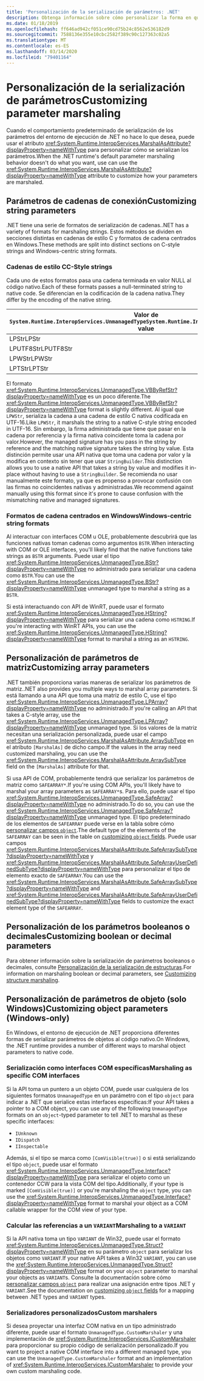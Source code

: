 ```yaml
---
title: 'Personalización de la serialización de parámetros: .NET'
description: Obtenga información sobre cómo personalizar la forma en que .NET serializa los parámetros de una representación nativa.
ms.date: 01/18/2019
ms.openlocfilehash: ff646ad942cf051ce90cd75b24c8562e536182d9
ms.sourcegitcommit: 7588136e355e10cbc2582f389c90c127363c02a5
ms.translationtype: MT
ms.contentlocale: es-ES
ms.lasthandoff: 03/14/2020
ms.locfileid: "79401164"
---
```

# <a name="customizing-parameter-marshaling"></a><span data-ttu-id="25415-103">Personalización de la serialización de parámetros</span><span class="sxs-lookup"><span data-stu-id="25415-103">Customizing parameter marshaling</span></span>

<span data-ttu-id="25415-104">Cuando el comportamiento predeterminado de serialización de los parámetros del entorno de ejecución de .NET no hace lo que desea, puede usar el atributo <xref:System.Runtime.InteropServices.MarshalAsAttribute?displayProperty=nameWithType> para personalizar cómo se serializan los parámetros.</span><span class="sxs-lookup"><span data-stu-id="25415-104">When the .NET runtime's default parameter marshaling behavior doesn't do what you want, use can use the <xref:System.Runtime.InteropServices.MarshalAsAttribute?displayProperty=nameWithType> attribute to customize how your parameters are marshaled.</span></span>

## <a name="customizing-string-parameters"></a><span data-ttu-id="25415-105">Parámetros de cadenas de conexión</span><span class="sxs-lookup"><span data-stu-id="25415-105">Customizing string parameters</span></span>

<span data-ttu-id="25415-106">.NET tiene una serie de formatos de serialización de cadenas.</span><span class="sxs-lookup"><span data-stu-id="25415-106">.NET has a variety of formats for marshaling strings.</span></span> <span data-ttu-id="25415-107">Estos métodos se dividen en secciones distintas en cadenas de estilo C y formatos de cadena centrados en Windows.</span><span class="sxs-lookup"><span data-stu-id="25415-107">These methods are split into distinct sections on C-style strings and Windows-centric string formats.</span></span>

### <a name="c-style-strings"></a><span data-ttu-id="25415-108">Cadenas de estilo C</span><span class="sxs-lookup"><span data-stu-id="25415-108">C-Style strings</span></span>

<span data-ttu-id="25415-109">Cada uno de estos formatos pasa una cadena terminada en valor NULL al código nativo.</span><span class="sxs-lookup"><span data-stu-id="25415-109">Each of these formats passes a null-terminated string to native code.</span></span> <span data-ttu-id="25415-110">Se diferencian en la codificación de la cadena nativa.</span><span class="sxs-lookup"><span data-stu-id="25415-110">They differ by the encoding of the native string.</span></span>

| <span data-ttu-id="25415-111">Valor de `System.Runtime.InteropServices.UnmanagedType`</span><span class="sxs-lookup"><span data-stu-id="25415-111">`System.Runtime.InteropServices.UnmanagedType` value</span></span> | <span data-ttu-id="25415-112">Encoding</span><span class="sxs-lookup"><span data-stu-id="25415-112">Encoding</span></span> |
|------------------------------------------------------|----------|
| <span data-ttu-id="25415-113">LPStr</span><span class="sxs-lookup"><span data-stu-id="25415-113">LPStr</span></span> | <span data-ttu-id="25415-114">ANSI</span><span class="sxs-lookup"><span data-stu-id="25415-114">ANSI</span></span> |
| <span data-ttu-id="25415-115">LPUTF8Str</span><span class="sxs-lookup"><span data-stu-id="25415-115">LPUTF8Str</span></span> | <span data-ttu-id="25415-116">UTF-8</span><span class="sxs-lookup"><span data-stu-id="25415-116">UTF-8</span></span> |
| <span data-ttu-id="25415-117">LPWStr</span><span class="sxs-lookup"><span data-stu-id="25415-117">LPWStr</span></span> | <span data-ttu-id="25415-118">UTF-16</span><span class="sxs-lookup"><span data-stu-id="25415-118">UTF-16</span></span> |
| <span data-ttu-id="25415-119">LPTStr</span><span class="sxs-lookup"><span data-stu-id="25415-119">LPTStr</span></span> | <span data-ttu-id="25415-120">UTF-16</span><span class="sxs-lookup"><span data-stu-id="25415-120">UTF-16</span></span> |

<span data-ttu-id="25415-121">El formato <xref:System.Runtime.InteropServices.UnmanagedType.VBByRefStr?displayProperty=nameWithType> es un poco diferente.</span><span class="sxs-lookup"><span data-stu-id="25415-121">The <xref:System.Runtime.InteropServices.UnmanagedType.VBByRefStr?displayProperty=nameWithType> format is slightly different.</span></span> <span data-ttu-id="25415-122">Al igual que `LPWStr`, serializa la cadena a una cadena de estilo C nativa codificada en UTF-16.</span><span class="sxs-lookup"><span data-stu-id="25415-122">Like `LPWStr`, it marshals the string to a native C-style string encoded in UTF-16.</span></span> <span data-ttu-id="25415-123">Sin embargo, la firma administrada que tiene que pasar en la cadena por referencia y la firma nativa coincidente toma la cadena por valor.</span><span class="sxs-lookup"><span data-stu-id="25415-123">However, the managed signature has you pass in the string by reference and the matching native signature takes the string by value.</span></span> <span data-ttu-id="25415-124">Esta distinción permite usar una API nativa que toma una cadena por valor y la modifica en contexto sin tener que usar `StringBuilder`.</span><span class="sxs-lookup"><span data-stu-id="25415-124">This distinction allows you to use a native API that takes a string by value and modifies it in-place without having to use a `StringBuilder`.</span></span> <span data-ttu-id="25415-125">Se recomienda no usar manualmente este formato, ya que es propenso a provocar confusión con las firmas no coincidentes nativas y administradas.</span><span class="sxs-lookup"><span data-stu-id="25415-125">We recommend against manually using this format since it's prone to cause confusion with the mismatching native and managed signatures.</span></span>

### <a name="windows-centric-string-formats"></a><span data-ttu-id="25415-126">Formatos de cadena centrados en Windows</span><span class="sxs-lookup"><span data-stu-id="25415-126">Windows-centric string formats</span></span>

<span data-ttu-id="25415-127">Al interactuar con interfaces COM u OLE, probablemente descubrirá que las funciones nativas toman cadenas como argumentos `BSTR`.</span><span class="sxs-lookup"><span data-stu-id="25415-127">When interacting with COM or OLE interfaces, you'll likely find that the native functions take strings as `BSTR` arguments.</span></span> <span data-ttu-id="25415-128">Puede usar el tipo <xref:System.Runtime.InteropServices.UnmanagedType.BStr?displayProperty=nameWithType> no administrado para serializar una cadena como `BSTR`.</span><span class="sxs-lookup"><span data-stu-id="25415-128">You can use the <xref:System.Runtime.InteropServices.UnmanagedType.BStr?displayProperty=nameWithType> unmanaged type to marshal a string as a `BSTR`.</span></span>

<span data-ttu-id="25415-129">Si está interactuando con API de WinRT, puede usar el formato <xref:System.Runtime.InteropServices.UnmanagedType.HString?displayProperty=nameWithType> para serializar una cadena como `HSTRING`.</span><span class="sxs-lookup"><span data-stu-id="25415-129">If you're interacting with WinRT APIs, you can use the <xref:System.Runtime.InteropServices.UnmanagedType.HString?displayProperty=nameWithType> format to marshal a string as an `HSTRING`.</span></span>

## <a name="customizing-array-parameters"></a><span data-ttu-id="25415-130">Personalización de parámetros de matriz</span><span class="sxs-lookup"><span data-stu-id="25415-130">Customizing array parameters</span></span>

<span data-ttu-id="25415-131">.NET también proporciona varias maneras de serializar los parámetros de matriz.</span><span class="sxs-lookup"><span data-stu-id="25415-131">.NET also provides you multiple ways to marshal array parameters.</span></span> <span data-ttu-id="25415-132">Si está llamando a una API que toma una matriz de estilo C, use el tipo <xref:System.Runtime.InteropServices.UnmanagedType.LPArray?displayProperty=nameWithType> no administrado.</span><span class="sxs-lookup"><span data-stu-id="25415-132">If you're calling an API that takes a C-style array, use the <xref:System.Runtime.InteropServices.UnmanagedType.LPArray?displayProperty=nameWithType> unmanaged type.</span></span> <span data-ttu-id="25415-133">Si los valores de la matriz necesitan una serialización personalizada, puede usar el campo <xref:System.Runtime.InteropServices.MarshalAsAttribute.ArraySubType> en el atributo `[MarshalAs]` de dicho campo.</span><span class="sxs-lookup"><span data-stu-id="25415-133">If the values in the array need customized marshaling, you can use the <xref:System.Runtime.InteropServices.MarshalAsAttribute.ArraySubType> field on the `[MarshalAs]` attribute for that.</span></span>

<span data-ttu-id="25415-134">Si usa API de COM, probablemente tendrá que serializar los parámetros de matriz como `SAFEARRAY*`.</span><span class="sxs-lookup"><span data-stu-id="25415-134">If you're using COM APIs, you'll likely have to marshal your array parameters as `SAFEARRAY*`s.</span></span> <span data-ttu-id="25415-135">Para ello, puede usar el tipo <xref:System.Runtime.InteropServices.UnmanagedType.SafeArray?displayProperty=nameWithType> no administrado.</span><span class="sxs-lookup"><span data-stu-id="25415-135">To do so, you can use the <xref:System.Runtime.InteropServices.UnmanagedType.SafeArray?displayProperty=nameWithType> unmanaged type.</span></span> <span data-ttu-id="25415-136">El tipo predeterminado de los elementos de `SAFEARRAY` puede verse en la tabla sobre cómo [personalizar campos `object`](./customize-struct-marshaling.md#marshaling-systemobjects).</span><span class="sxs-lookup"><span data-stu-id="25415-136">The default type of the elements of the `SAFEARRAY` can be seen in the table on [customizing `object` fields](./customize-struct-marshaling.md#marshaling-systemobjects).</span></span> <span data-ttu-id="25415-137">Puede usar campos <xref:System.Runtime.InteropServices.MarshalAsAttribute.SafeArraySubType?displayProperty=nameWithType> y <xref:System.Runtime.InteropServices.MarshalAsAttribute.SafeArrayUserDefinedSubType?displayProperty=nameWithType> para personalizar el tipo de elemento exacto de `SAFEARRAY`.</span><span class="sxs-lookup"><span data-stu-id="25415-137">You can use the <xref:System.Runtime.InteropServices.MarshalAsAttribute.SafeArraySubType?displayProperty=nameWithType> and <xref:System.Runtime.InteropServices.MarshalAsAttribute.SafeArrayUserDefinedSubType?displayProperty=nameWithType> fields to customize the exact element type of the `SAFEARRAY`.</span></span>

## <a name="customizing-boolean-or-decimal-parameters"></a><span data-ttu-id="25415-138">Personalización de los parámetros booleanos o decimales</span><span class="sxs-lookup"><span data-stu-id="25415-138">Customizing boolean or decimal parameters</span></span>

<span data-ttu-id="25415-139">Para obtener información sobre la serialización de parámetros booleanos o decimales, consulte [Personalización de la serialización de estructuras](customize-struct-marshaling.md).</span><span class="sxs-lookup"><span data-stu-id="25415-139">For information on marshaling boolean or decimal parameters, see [Customizing structure marshaling](customize-struct-marshaling.md).</span></span>

## <a name="customizing-object-parameters-windows-only"></a><span data-ttu-id="25415-140">Personalización de parámetros de objeto (solo Windows)</span><span class="sxs-lookup"><span data-stu-id="25415-140">Customizing object parameters (Windows-only)</span></span>

<span data-ttu-id="25415-141">En Windows, el entorno de ejecución de .NET proporciona diferentes formas de serializar parámetros de objetos al código nativo.</span><span class="sxs-lookup"><span data-stu-id="25415-141">On Windows, the .NET runtime provides a number of different ways to marshal object parameters to native code.</span></span>

### <a name="marshaling-as-specific-com-interfaces"></a><span data-ttu-id="25415-142">Serialización como interfaces COM específicas</span><span class="sxs-lookup"><span data-stu-id="25415-142">Marshaling as specific COM interfaces</span></span>

<span data-ttu-id="25415-143">Si la API toma un puntero a un objeto COM, puede usar cualquiera de los siguientes formatos `UnmanagedType` en un parámetro con el tipo `object` para indicar a .NET que serialice estas interfaces específicas:</span><span class="sxs-lookup"><span data-stu-id="25415-143">If your API takes a pointer to a COM object, you can use any of the following `UnmanagedType` formats on an `object`-typed parameter to tell .NET to marshal as these specific interfaces:</span></span>

- `IUnknown`
- `IDispatch`
- `IInspectable`

<span data-ttu-id="25415-144">Además, si el tipo se marca como `[ComVisible(true)]` o si está serializando el tipo `object`, puede usar el formato <xref:System.Runtime.InteropServices.UnmanagedType.Interface?displayProperty=nameWithType> para serializar el objeto como un contenedor CCW para la vista COM del tipo.</span><span class="sxs-lookup"><span data-stu-id="25415-144">Additionally, if your type is marked `[ComVisible(true)]` or you're marshaling the `object` type, you can use the <xref:System.Runtime.InteropServices.UnmanagedType.Interface?displayProperty=nameWithType> format to marshal your object as a COM callable wrapper for the COM view of your type.</span></span>

### <a name="marshaling-to-a-variant"></a><span data-ttu-id="25415-145">Calcular las referencias a un `VARIANT`</span><span class="sxs-lookup"><span data-stu-id="25415-145">Marshaling to a `VARIANT`</span></span>

<span data-ttu-id="25415-146">Si la API nativa toma un tipo `VARIANT` de Win32, puede usar el formato <xref:System.Runtime.InteropServices.UnmanagedType.Struct?displayProperty=nameWithType> en su parámetro `object` para serializar los objetos como `VARIANT`.</span><span class="sxs-lookup"><span data-stu-id="25415-146">If your native API takes a Win32 `VARIANT`, you can use the <xref:System.Runtime.InteropServices.UnmanagedType.Struct?displayProperty=nameWithType> format on your `object` parameter to marshal your objects as `VARIANT`s.</span></span> <span data-ttu-id="25415-147">Consulte la documentación sobre cómo [personalizar campos `object`](customize-struct-marshaling.md#marshaling-systemobjects) para realizar una asignación entre tipos .NET y `VARIANT`.</span><span class="sxs-lookup"><span data-stu-id="25415-147">See the documentation on [customizing `object` fields](customize-struct-marshaling.md#marshaling-systemobjects) for a mapping between .NET types and `VARIANT` types.</span></span>

### <a name="custom-marshalers"></a><span data-ttu-id="25415-148">Serializadores personalizados</span><span class="sxs-lookup"><span data-stu-id="25415-148">Custom marshalers</span></span>

<span data-ttu-id="25415-149">Si desea proyectar una interfaz COM nativa en un tipo administrado diferente, puede usar el formato `UnmanagedType.CustomMarshaler` y una implementación de <xref:System.Runtime.InteropServices.ICustomMarshaler> para proporcionar su propio código de serialización personalizado.</span><span class="sxs-lookup"><span data-stu-id="25415-149">If you want to project a native COM interface into a different managed type, you can use the `UnmanagedType.CustomMarshaler` format and an implementation of <xref:System.Runtime.InteropServices.ICustomMarshaler> to provide your own custom marshaling code.</span></span>
